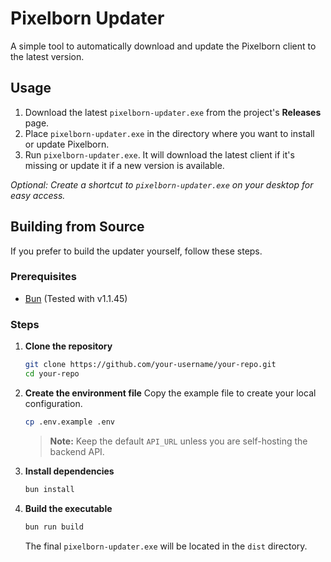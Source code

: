 # Pixelborn Updater

A simple tool to automatically download and update the Pixelborn client to the latest version.

## Usage

1.  Download the latest `pixelborn-updater.exe` from the project's **Releases** page.
2.  Place `pixelborn-updater.exe` in the directory where you want to install or update Pixelborn.
3.  Run `pixelborn-updater.exe`. It will download the latest client if it's missing or update it if a new version is available.

_Optional: Create a shortcut to `pixelborn-updater.exe` on your desktop for easy access._

## Building from Source

If you prefer to build the updater yourself, follow these steps.

### Prerequisites

- [Bun](https://bun.sh/) (Tested with v1.1.45)

### Steps

1.  **Clone the repository**

    ```sh
    git clone https://github.com/your-username/your-repo.git
    cd your-repo
    ```

2.  **Create the environment file**
    Copy the example file to create your local configuration.

    ```sh
    cp .env.example .env
    ```

    > **Note:** Keep the default `API_URL` unless you are self-hosting the backend API.

3.  **Install dependencies**

    ```sh
    bun install
    ```

4.  **Build the executable**
    ```sh
    bun run build
    ```
    The final `pixelborn-updater.exe` will be located in the `dist` directory.
